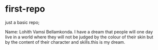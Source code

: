# first-repo
just a basic repo;

Name: Lohith Vamsi Bellamkonda.
I have a dream that people will one day live in a world where they will not be judged by the colour of their skin but by the content of their character and skills.this is my dream.
